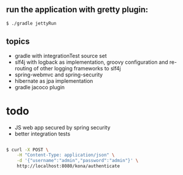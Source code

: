 ## run the application with gretty plugin:
```$ ./gradle jettyRun```

## topics 
- gradle with integrationTest source set
- slf4j with logback as implementation, groovy configuration and re-routing of other logging frameworks to slf4j 
- spring-webmvc and spring-security
- hibernate as jpa implementation
- gradle jacoco plugin

# todo
- JS web app secured by spring security
- better integration tests

```bash

$ curl -X POST \
    -H "Content-Type: application/json" \
    -d '{"username":"admin","password":"admin"}' \
    http://localhost:8080/kona/authenticate
     
```